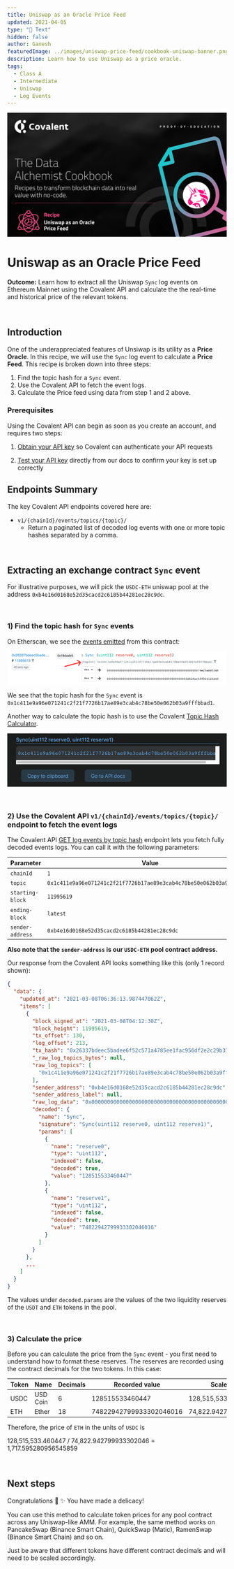 ```yaml
---
title: Uniswap as an Oracle Price Feed
updated: 2021-04-05
type: "📝 Text"
hidden: false
author: Ganesh
featuredImage: ../images/uniswap-price-feed/cookbook-uniswap-banner.png
description: Learn how to use Uniswap as a price oracle.
tags: 
  - Class A
  - Intermediate
  - Uniswap
  - Log Events
---
```




![Recipe logo](../images/uniswap-price-feed/cookbook-uniswap-banner.png)


# Uniswap as an Oracle Price Feed
<Aside>

**Outcome:** Learn how to extract all the Uniswap `Sync` log events on Ethereum Mainnet using the Covalent API and calculate the the real-time and historical price of the relevant tokens.

</Aside>

&nbsp;
## Introduction

One of the underappreciated features of Unsiwap is its utility as a **Price Oracle**. In this recipe, we will use the `Sync` log event to calculate a **Price Feed**. This recipe is broken down into three steps:
1. Find the topic hash for a `Sync` event.
2. Use the Covalent API to fetch the event logs.
3. Calculate the Price feed using data from step 1 and 2 above.


### Prerequisites

<Aside>

Using the Covalent API can begin as soon as you create an account, and requires two steps:

1. [Obtain your API key](https://www.covalenthq.com/platform/#/auth/register) so Covalent can authenticate your API requests

2. [Test your API key](https://www.covalenthq.com/docs/api/) directly from our docs to confirm your key is set up correctly

</Aside>


## Endpoints Summary

The key Covalent API endpoints covered here are:

<Definitions>

- `v1/{chainId}/events/topics/{topic}/`
  - Return a paginated list of decoded log events with one or more topic hashes separated by a comma.

</Definitions>


&nbsp;
## Extracting an exchange contract `Sync` event

For illustrative purposes, we will pick the `USDC-ETH` uniswap pool at the address `0xb4e16d0168e52d35cacd2c6185b44281ec28c9dc`. 

&nbsp;
### 1) Find the topic hash for `Sync` events

On Etherscan, we see the [events emitted](https://etherscan.io/address/0xb4e16d0168e52d35cacd2c6185b44281ec28c9dc#events) from this contract:

![Etherscan Events](../images/uniswap-price-feed/etherscan.png)

We see that the topic hash for the `Sync` event is `0x1c411e9a96e071241c2f21f7726b17ae89e3cab4c78be50e062b03a9fffbbad1`. 

Another way to calculate the topic hash is to use the Covalent [Topic Hash Calculator](../../tools/topic-calculator).


![Sync Topic Calculator](../images/uniswap-price-feed/topic-calculator.png)

&nbsp;
### 2) Use the Covalent API `v1/{chainId}/events/topics/{topic}/` endpoint to fetch the event logs

The Covalent API [GET log events by topic hash](https://www.covalenthq.com/docs/api/#get-/v1/{chainId}/events/topics/{topic}/) endpoint lets you fetch fully decoded events logs. You can call it with the following parameters:

<TableWrap>

|Parameter|Value|
|---|---|
|`chainId`|`1`|
|`topic`|`0x1c411e9a96e071241c2f21f7726b17ae89e3cab4c78be50e062b03a9fffbbad1`|
|`starting-block`|`11995619`|
|`ending-block`|`latest`|
|`sender-address`|`0xb4e16d0168e52d35cacd2c6185b44281ec28c9dc`|

</TableWrap>

**Also note that the `sender-address` is our `USDC-ETH` pool contract address.** 


Our response from the Covalent API looks something like this (only 1 record shown):

```json
{
  "data": {
    "updated_at": "2021-03-08T06:36:13.987447062Z",
    "items": [
      {
        "block_signed_at": "2021-03-08T04:12:30Z",
        "block_height": 11995619,
        "tx_offset": 130,
        "log_offset": 213,
        "tx_hash": "0x26337bdeec5badee6f52c571a4785ee1fac956df2e2c29b313ffae0477045f53",
        "_raw_log_topics_bytes": null,
        "raw_log_topics": [
          "0x1c411e9a96e071241c2f21f7726b17ae89e3cab4c78be50e062b03a9fffbbad1"
        ],
        "sender_address": "0xb4e16d0168e52d35cacd2c6185b44281ec28c9dc",
        "sender_address_label": null,
        "raw_log_data": "0x000000000000000000000000000000000000000000000000000074e25ab853df000000000000000000000000000000000000000000000fd828ec5f992412fd40",
        "decoded": {
          "name": "Sync",
          "signature": "Sync(uint112 reserve0, uint112 reserve1)",
          "params": [
            {
              "name": "reserve0",
              "type": "uint112",
              "indexed": false,
              "decoded": true,
              "value": "128515533460447"
            },
            {
              "name": "reserve1",
              "type": "uint112",
              "indexed": false,
              "decoded": true,
              "value": "74822942799933302046016"
            }
          ]
        }
      },
      ...
    ]
  }
}
```

The values under `decoded.params` are the values of the two liquidity reserves of the `USDT` and `ETH` tokens in the pool.

&nbsp;
### 3) Calculate the price

Before you can calculate the price from the `Sync` event - you first need to understand how to format these reserves. The reserves are recorded using the contract decimals for the two tokens. In this case:

<TableWrap>

|Token|Name|Decimals|Recorded value|Scaled value|
|---|---|---|---|---|
|USDC|USD Coin|6|128515533460447|128,515,533.460447|
|ETH|Ether|18|74822942799933302046016|74,822.942799933302046|

</TableWrap>

Therefore, the price of `ETH` in the units of `USDC` is

<Aside>

128,515,533.460447 / 74,822.942799933302046 = 1,717.595280956545859

</Aside>

&nbsp;
## Next steps

Congratulations :tada: :sparkles: You have made a delicacy!

You can use this method to calculate token prices for any pool contract across any Uniswap-like AMM. For example, the same method works on PancakeSwap (Binance Smart Chain), QuickSwap (Matic), RamenSwap (Binance Smart Chain) and so on.

Just be aware that different tokens have different contract decimals and will need to be scaled accordingly.
